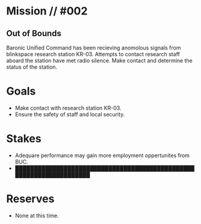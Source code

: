 # Mission // #002
## Out of Bounds

Baronic Unified Command has been recieving anomolous signals from blinkspace research station KR-03. Attempts to contact research staff aboard the station have met radio silence. Make contact and determine the status of the station.

# Goals
- Make contact with research station KR-03.
- Ensure the safety of staff and local security. 

# Stakes
- Adequare performance may gain more employment oppertunites from BUC.
- ████████████████████████████████████████████████████████████████████

# Reserves
- None at this time.